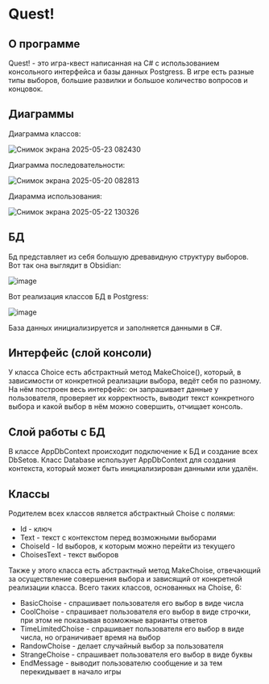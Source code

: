 # Quest!
## О программе
Quest! - это игра-квест написанная на C# с использованием консольного интерфейса и базы данных Postgress. В игре есть разные типы выборов, большие развилки и большое количество вопросов и концовок.
## Диаграммы
Диаграмма классов:

![Снимок экрана 2025-05-23 082430](https://github.com/user-attachments/assets/8fc5eb97-4b4f-4aaf-8445-12e43fc2fb88)

Диаграмма последовательности:

![Снимок экрана 2025-05-20 082813](https://github.com/user-attachments/assets/728cac2f-53fd-483c-8cbc-1acd1dfe2a55)

Диарамма использования:

![Снимок экрана 2025-05-22 130326](https://github.com/user-attachments/assets/000ba8a5-4eda-49ee-a48d-a5501888a304)
## БД
Бд представляет из себя большую древавидную структуру выборов. Вот так она выглядит в Obsidian:

![image](https://github.com/user-attachments/assets/11ee4a31-f050-46b8-ac0a-ea540ff6c44a)

Вот реализация классов БД в Postgress:

![image](https://github.com/user-attachments/assets/745d85c9-0b53-4f25-a542-c6c0fd1f9309)

База данных инициализируется и заполняется данными в C#.
## Интерфейс (слой консоли)
У класса Choice есть абстрактный метод MakeChoice(), который, в зависимости от конкретной реализации выбора, ведёт себя по разному. На нём построен весь интерфейс: он запрашивает данные у пользователя, проверяет их корректность, выводит текст конкретного выбора и какой выбор в нём можно совершить, отчищает консоль.

## Слой работы с БД
В классе AppDbContext происходит подключение к БД и создание всех DbSetов. Класс Database использует AppDbContext для создания контекста, который может быть инициализирован данными или удалён.

## Классы
Родителем всех классов является абстрактный Choise с полями:
- Id - ключ
- Text - текст с контекстом перед возможными выборами
- ChoiseId - Id выборов, к которым можно перейти из текущего
- ChoisesText - текст выборов

Также у этого класса есть абстрактный метод MakeChoise, отвечающий за осуществление совершения выбора и зависящий от конкретной реализации класса. Всего таких классов, основанных на Choise, 6:
- BasicChoise - спрашивает пользователя его выбор в виде числа
- CoolChoise - cпрашивает пользователя его выбор в виде строчки, при этом не показывая возможные варианты ответов
- TimeLimitedChoise - cпрашивает пользователя его выбор в виде числа, но ограничивает время на выбор
- RandowChoise - делает случайный выбор за пользователя
- StrangeChoise - cпрашивает пользователя его выбор в виде буквы
- EndMessage - выводит пользователю сообщение и за тем перекидывает в начало игры
